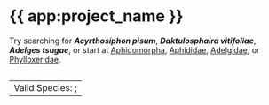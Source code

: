# {{ app:project_name }}

<autocomplete-otu class="w-80 place-content-center" placeholder="Search by taxon name"/>

Try searching for **_Acyrthosiphon pisum_**, **_Daktulosphaira vitifoliae_**, **_Adelges tsugae_**, or start at [Aphidomorpha]({{app:project_url}}/otu/899787/overview), [Aphididae]({{app:project_url}}/otu/899953/overview), [Adelgidae]({{app:project_url}}/otu/899910/overview), or [Phylloxeridae]({{app:project_url}}/otu/899910/overview).

<div style='display: flex; justify-content: center; align-items: center;'>
<table style='border: 0'>
<tr><td colspan="6" style="text-align: center">Valid Species: <ValidSpeciesCount/>; <ProjectStats :data="['Taxon names', 'Collection objects', 'Project sources', 'Documents', 'Citations', 'Images']" class="capitalize"/></td></tr>
</table>
</div>
